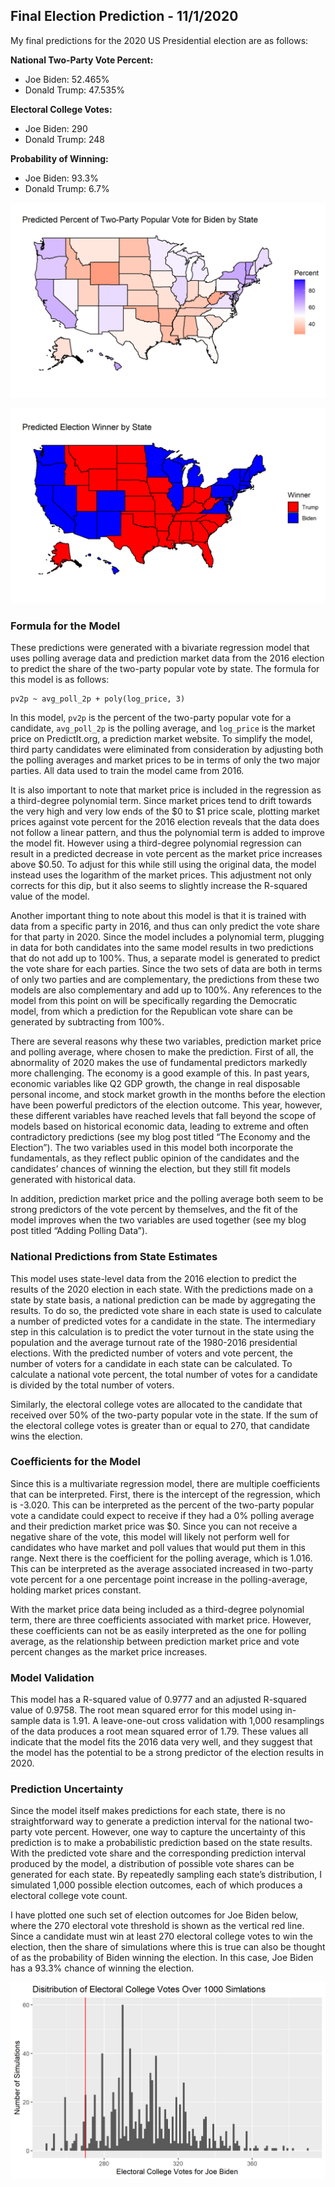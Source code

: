 ## Final Election Prediction - 11/1/2020

My final predictions for the 2020 US Presidential election are as follows:

**National Two-Party Vote Percent:**
- Joe Biden: 52.465%
- Donald Trump: 47.535%

**Electoral College Votes:**
- Joe Biden: 290
- Donald Trump: 248

**Probability of Winning:**
- Joe Biden: 93.3%
- Donald Trump: 6.7%

![](../figures/final_map.png)

![](../figures/final_winner_map.png)

### Formula for the Model

These predictions were generated with a bivariate regression model that uses polling average data and prediction market data from the 2016 election to predict the share of the two-party popular vote by state. The formula for this model is as follows:

```
pv2p ~ avg_poll_2p + poly(log_price, 3)
```

In this model, `pv2p` is the percent of the two-party popular vote for a candidate, `avg_poll_2p` is the polling average, and `log_price` is the market price on PredictIt.org, a prediction market website. To simplify the model, third party candidates were eliminated from consideration by adjusting both the polling averages and market prices to be in terms of only the two major parties. All data used to train the model came from 2016.

It is also important to note that market price is included in the regression as a third-degree polynomial term. Since market prices tend to drift towards the very high and very low ends of the \$0 to \$1 price scale, plotting market prices against vote percent for the 2016 election reveals that the data does not follow a linear pattern, and thus the polynomial term is added to improve the model fit. However using a third-degree polynomial regression can result in a predicted decrease in vote percent as the market price increases above $0.50. To adjust for this while still using the original data, the model instead uses the logarithm of the market prices. This adjustment not only corrects for this dip, but it also seems to slightly increase the R-squared value of the model. 

Another important thing to note about this model is that it is trained with data from a specific party in 2016, and thus can only predict the vote share for that party in 2020. Since the model includes a polynomial term, plugging in data for both candidates into the same model results in two predictions that do not add up to 100%. Thus, a separate model is generated to predict the vote share for each parties. Since the two sets of data are both in terms of only two parties and are complementary, the predictions from these two models are also complementary and add up to 100%. Any references to the model from this point on will be specifically regarding the Democratic model, from which a prediction for the Republican vote share can be generated by subtracting from 100%. 

There are several reasons why these two variables, prediction market price and polling average, where chosen to make the prediction. First of all, the abnormality of 2020 makes the use of fundamental predictors markedly more challenging. The economy is a good example of this. In past years, economic variables like Q2 GDP growth, the change in real disposable personal income, and stock market growth in the months before the election have been powerful predictors of the election outcome. This year, however, these different variables have reached levels that fall beyond the scope of models based on historical economic data, leading to extreme and often contradictory predictions (see my blog post titled “The Economy and the Election”). The two variables used in this model both incorporate the fundamentals, as they reflect public opinion of the candidates and the candidates’ chances of winning the election, but they still fit models generated with historical data. 

In addition, prediction market price and the polling average both seem to be strong predictors of the vote percent by themselves, and the fit of the model improves when the two variables are used together (see my blog post titled “Adding Polling Data”). 

### National Predictions from State Estimates

This model uses state-level data from the 2016 election to predict the results of the 2020 election in each state. With the predictions made on a state by state basis, a national prediction can be made by aggregating the results. To do so, the predicted vote share in each state is used to calculate a number of predicted votes for a candidate in the state. The intermediary step in this calculation is to predict the voter turnout in the state using the population and the average turnout rate of the 1980-2016 presidential elections. With the predicted number of voters and vote percent, the number of voters for a candidate in each state can be calculated. To calculate a national vote percent, the total number of votes for a candidate is divided by the total number of voters. 

Similarly, the electoral college votes are allocated to the candidate that received over 50% of the two-party popular vote in the state. If the sum of the electoral college votes is greater than or equal to 270, that candidate wins the election.

### Coefficients for the Model

Since this is a multivariate regression model, there are multiple coefficients that can be interpreted. First, there is the intercept of the regression, which is -3.020. This can be interpreted as the percent of the two-party popular vote a candidate could expect to receive if they had a 0% polling average and their prediction market price was $0. Since you can not receive a negative share of the vote, this model will likely not perform well for candidates who have market and poll values that would put them in this range. Next there is the coefficient for the polling average, which is 1.016. This can be interpreted as the average associated increased in two-party vote percent for a one percentage point increase in the polling-average, holding market prices constant.

With the market price data being included as a third-degree polynomial term, there are three coefficients associated with market price. However, these coefficients can not be as easily interpreted as the one for polling average, as the relationship between prediction market price and vote percent changes as the market price increases. 

### Model Validation

This model has a R-squared value of 0.9777 and an adjusted R-squared value of 0.9758. The root mean squared error for this model using in-sample data is 1.91. A leave-one-out cross validation with 1,000 resamplings of the data produces a root mean squared error of 1.79. These values all indicate that the model fits the 2016 data very well, and they suggest that the model has the potential to be a strong predictor of the election results in 2020. 

### Prediction Uncertainty

Since the model itself makes predictions for each state, there is no straightforward way to generate a prediction interval for the national two-party vote percent. However, one way to capture the uncertainty of this prediction is to make a probabilistic prediction based on the state results. With the predicted vote share and the corresponding prediction interval produced by the model, a distribution of possible vote shares can be generated for each state. By repeatedly sampling each state’s distribution, I simulated 1,000 possible election outcomes, each of which produces a electoral college vote count. 

I have plotted one such set of election outcomes for Joe Biden below, where the 270 electoral vote threshold is shown as the vertical red line. Since a candidate must win at least 270 electoral college votes to win the election, then the share of simulations where this is true can also be thought of as the probability of Biden winning the election. In this case, Joe Biden has a 93.3% chance of winning the election. 

![](../figures/final_ec.png)



